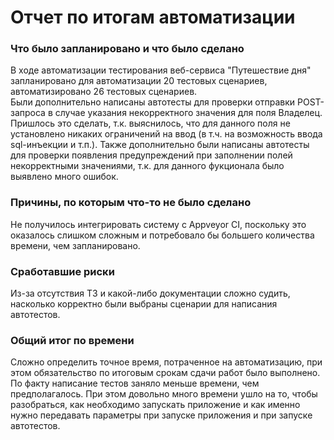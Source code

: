 # Отчет по итогам автоматизации

### Что было запланировано и что было сделано

В ходе автоматизации тестирования веб-сервиса "Путешествие дня" запланировано для автоматизации 20 тестовых сценариев, автоматизировано 26 тестовых сценариев.  
Были дополнительно написаны автотесты для проверки отправки POST-запроса в случае указания некорректного значения для поля Владелец. Пришлось это сделать, 
т.к. выяснилось, что для данного поля не установлено никаких ограничений на ввод (в т.ч. на возможность ввода sql-инъекции и т.п.). 
Также дополнительно были написаны автотесты для проверки появления предупреждений при заполнении полей некорректными значениями, т.к. для данного фукционала было 
выявлено много ошибок. 

### Причины, по которым что-то не было сделано

Не получилось интегрировать систему с Appveyor CI, поскольку это оказалось слишком сложным и потребовало бы большего количества времени, чем запланировано.

### Сработавшие риски

Из-за отсутствия ТЗ и какой-либо документации сложно судить, насколько корректно были выбраны сценарии для написания автотестов.

### Общий итог по времени

Сложно определить точное время, потраченное на автоматизацию, при этом обязательство по итоговым срокам сдачи работ было выполнено.
По факту написание тестов заняло меньше времени, чем предполагалось. При этом довольно много времени ушло на то, чтобы разобраться, как необходимо запускать 
приложение и как именно нужно передавать параметры при запуске приложения и при запуске автотестов.